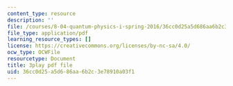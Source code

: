 ```yaml
---
content_type: resource
description: ''
file: /courses/8-04-quantum-physics-i-spring-2016/36cc0d25a5d686aa6b2c3e78910a03f1_8cRnBhBaSOo.pdf
file_type: application/pdf
learning_resource_types: []
license: https://creativecommons.org/licenses/by-nc-sa/4.0/
ocw_type: OCWFile
resourcetype: Document
title: 3play pdf file
uid: 36cc0d25-a5d6-86aa-6b2c-3e78910a03f1
---
```

